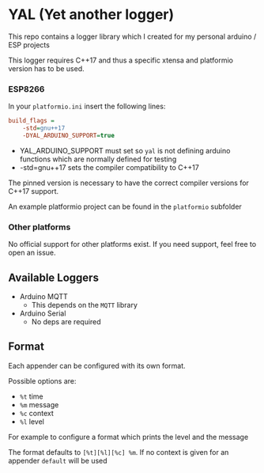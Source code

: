 # YAL (Yet another logger)

This repo contains a logger library which I created for my personal arduino / ESP projects

This logger requires C++17 and thus a specific xtensa and platformio
version has to be used.

### ESP8266
In your `platformio.ini` insert the following lines: 

```ini
build_flags =
    -std=gnu++17
    -DYAL_ARDUINO_SUPPORT=true
```
* YAL_ARDUINO_SUPPORT must set so `yal` is not defining arduino functions 
  which are normally defined for testing
* -std=gnu++17 sets the compiler compatibility to C++17

The pinned version is necessary to have the correct compiler versions 
for C++17 support.

An example platformio project can be found in the `platformio` subfolder

### Other platforms
No official support for other platforms exist. 
If you need support, feel free to open an issue.

## Available Loggers 
* Arduino MQTT
  * This depends on the `MQTT` library 
* Arduino Serial
  * No deps are required

## Format
Each appender can be configured with its own format.

Possible options are:
 * `%t` time
 * `%m` message
 * `%c` context
 * `%l` level

For example to configure a format which prints the level and the message

The format defaults to `[%t][%l][%c] %m`.
If no context is given for an appender `default` will be used
